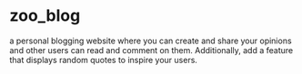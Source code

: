 # zoo_blog
a personal blogging website where you can create and share your opinions and other users can read and comment on them. Additionally, add a feature that displays random quotes to inspire your users. 
